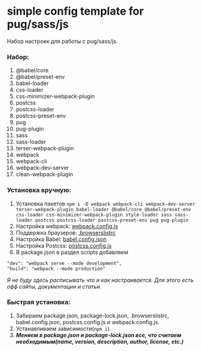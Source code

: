 # simple config template for pug/sass/js

Набор настроек для работы с pug/sass/js.

### Набор:
1. @babel/core
2. @babel/preset-env
3. babel-loader
4. css-loader
5. css-minimizer-webpack-plugin
6. postcss
7. postcss-loader
8. postcss-preset-env
9. pug
10. pug-plugin
11. sass
12. sass-loader
13. terser-webpack-plugin
14. webpack
15. webpack-cli
16. webpack-dev-server
17. clean-webpack-plugin

### Установка вручную:
1. Установка пакетов `npm i -D webpack webpack-cli webpack-dev-server terser-webpack-plugin babel-loader @babel/core @babel/preset-env css-loader css-minimizer-webpack-plugin style-loader sass sass-loader postcss postcss-loader postcss-preset-env pug pug-plugin`
2. Настройка webpack: [webpack.config.js](./webpack.config.js)
3. Поддержка браузеров: [.browserslistrc](./.browserslistrc)
4. Настройка Babel: [babel.config.json](./babel.config.json)
5. Настройка Postcss: [postcss.config.js](./postcss.config.js)
6. В package.json в раздел scripts добавляем
```
"dev": "webpack serve --mode development",
"build": "webpack --mode production"
```

*Я не буду здесь расписывать что и как настраивается. Для этого есть офф сайты, документации и статьи.*

### Быстрая установка:
1. Забираем package.json, package-lock.json, .browserslistrc, babel.config.json, postcss.config.js и webpack.config.js.
2. Устанавливаем зависимости(`npm i`).
3. ***Меняем в package.json и package-lock.json все, что считаем необходимым(name, version, description, author, license, etc.)***

